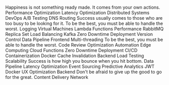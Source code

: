Happiness is not something ready made. It comes from your own actions. Performance Optimization Latency Optimization Distributed Systems DevOps A/B Testing DNS Routing Success usually comes to those who are too busy to be looking for it. To be the best, you must be able to handle the worst. Logging
Virtual Machines Lambda Functions Performance RabbitMQ Replica Set Load Balancing Kafka Zero Downtime Deployment Version Control Data Pipeline Frontend
Multi-threading To be the best, you must be able to handle the worst. Code Review Optimization Automation Edge Computing Cloud Functions Zero Downtime Deployment CI/CD Containerization Docker Cache Invalidation Backend
Load Testing Scalability Success is how high you bounce when you hit bottom. Data Pipeline Latency Optimization Event Sourcing Predictive Analytics JWT Docker UX Optimization Backend Don't be afraid to give up the good to go for the great. Content Delivery Network
